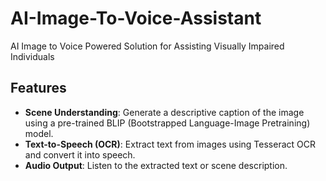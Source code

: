 # AI-Image-To-Voice-Assistant
AI Image to Voice Powered Solution for Assisting Visually Impaired Individuals

## Features  
- **Scene Understanding**: Generate a descriptive caption of the image using a pre-trained BLIP (Bootstrapped Language-Image Pretraining) model.  
- **Text-to-Speech (OCR)**: Extract text from images using Tesseract OCR and convert it into speech.  
- **Audio Output**: Listen to the extracted text or scene description.
